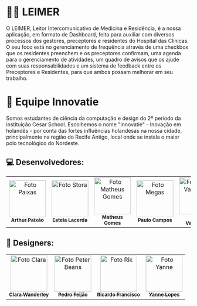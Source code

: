 # 🧑‍⚕‍ LEIMER

O LEIMER, Leitor Intercomunicativo de Medicina e Residência, é a nossa aplicação, em formato de Dashboard, feita para auxiliar com diversos processos dos gestores, preceptores e residentes do Hospital das Clínicas. O seu foco está no gerenciamento de frequência através de uma checkbox que os residentes preenchem e os preceptores confirmam, uma agenda para o gerenciamento de atividades, um quadro de avisos que os ajude com suas responsabilidades e um sistema de feedback entre os Preceptores e Residentes, para que ambos possam melhorar em seu trabalho.

# 🤝 Equipe Innovatie

Somos estudantes de ciência da computação e design do 2º período da instituição Cesar School. Escolhemos o nome "Innovatie" - Inovação em holandês - por conta das fortes influências holandesas na nossa cidade, principalmente na região do Recife Antigo, local onde se instala o maior polo tecnológico do Nordeste.

## 💻 Desenvolvedores:
<table>
  <tr>
    <td align="center">
      <a href="https://github.com/paixaoao">
        <img src="https://avatars.githubusercontent.com/u/126728380?v=4" width="100px;" alt="Foto Paixas"/><br>
        <sub>
          <b>Arthur Paixão</b>
        </sub>
      </a>
    </td>
    <td align="center">
      <a href="https://github.com/EstelaLacerda">
        <img src="https://avatars.githubusercontent.com/u/117921412?v=4" width="100px;" alt="Foto Stora"/><br>
        <sub>
          <b>Estela Lacerda</b>
        </sub>
      </a>
    </td>
    <td align="center">
      <a href="https://github.com/MatheusGom">
        <img src="https://avatars.githubusercontent.com/u/117746778?v=4" width="100px;" alt="Foto Matheus Gomes"/><br>
        <sub>
          <b>Matheus Gomes</b>
        </sub>
      </a>
    </td>
    <td align="center">
      <a href="https://github.com/paulo-campos-57">
        <img src="https://avatars.githubusercontent.com/u/77108503?v=4" width="100px;" alt="Foto Megas"/><br>
        <sub>
          <b>Paulo Campos</b>
        </sub>
      </a>
    </td>
    <td align="center">
      <a href="https://github.com/SofiaValadares">
        <img src="https://avatars.githubusercontent.com/u/113111708?v=4" width="100px;" alt="Foto Sofia Valadares"/><br>
        <sub>
          <b>Sofia Valadares</b>
        </sub>
      </a>
    </td>
    <td align="center">
      <a href="https://github.com/virnaamaral">
        <img src="https://avatars.githubusercontent.com/u/116957619?v=4" width="100px;" alt="Foto Virnas"/><br>
        <sub>
          <b>Virna Amaral</b>
        </sub>
      </a>
    </td>
  </tr>
</table>

## 🎨 Designers:
<table>
  <tr>
    <td align="center">
      <a href="#">
        <img src="https://cdn.discordapp.com/attachments/739288910013661257/1106264123559383080/Clara.jpg" width="100px;" height="100px;" object-fit: cover; alt="Foto Clara"/><br>
        <sub>
          <b>Clara Wanderley</b>
        </sub>
      </a>
    </td>
    <td align="center">
      <a href="#">
        <img src="https://cdn.discordapp.com/attachments/739288910013661257/1106264123962052630/Pedro.jpg" width="100px;" height="100px;" alt="Foto Peter Beans"/><br>
        <sub>
          <b>Pedro Feijão</b>
        </sub>
      </a>
    </td>
    <td align="center">
      <a href="#">
        <img src="https://cdn.discordapp.com/attachments/739288910013661257/1106264124427604079/Ricardo.jpg" width="100px;" height="100px;" alt="Foto Rik"/><br>
        <sub>
          <b>Ricardo Francisco</b>
        </sub>
      </a>
    </td>
    <td align="center">
      <a href="#">
        <img src="https://cdn.discordapp.com/attachments/739288910013661257/1106264125203566623/Yanne.jpg" width="100px;" height="100px;" alt="Foto Yanne"/><br>
        <sub>
          <b>Yanne Lopes</b> 
        </sub>
      </a>
    </td>
</table>
<!-- Falta botar fotas do people de designas -->
